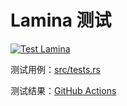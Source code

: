 # Lamina 测试

[![Test Lamina](https://github.com/zhoushengdao/lamina-test/actions/workflows/test.yml/badge.svg)](https://github.com/zhoushengdao/lamina-test/actions/workflows/test.yml)

测试用例：[src/tests.rs](src/tests.rs)

测试结果：[GitHub Actions](https://github.com/zhoushengdao/lamina-test/actions/workflows/test.yml)
